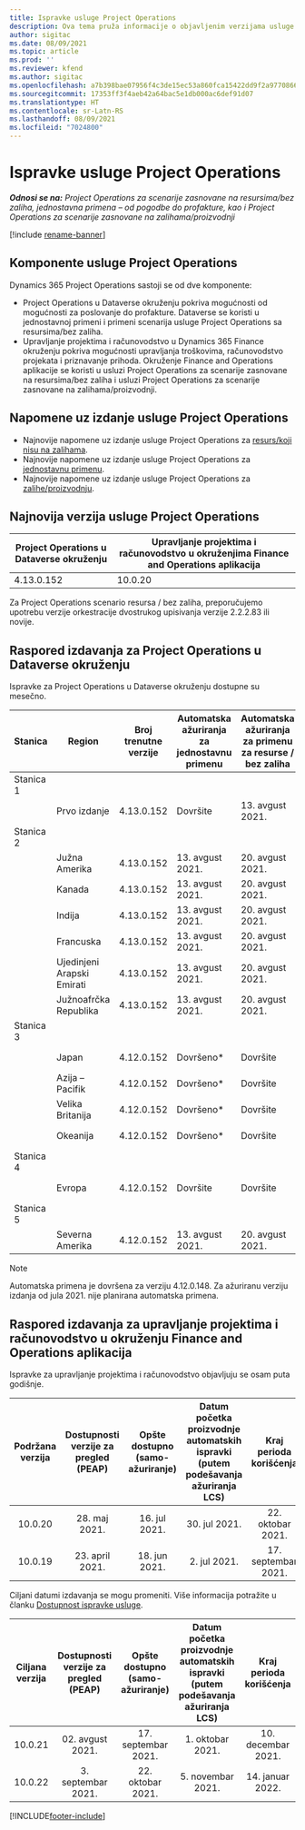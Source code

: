 ```yaml
---
title: Ispravke usluge Project Operations
description: Ova tema pruža informacije o objavljenim verzijama usluge Dynamics 365 Project Operations.
author: sigitac
ms.date: 08/09/2021
ms.topic: article
ms.prod: ''
ms.reviewer: kfend
ms.author: sigitac
ms.openlocfilehash: a7b398bae07956f4c3de15ec53a860fca15422dd9f2a977086669ebf2fcdb240
ms.sourcegitcommit: 17353ff3f4aeb42a64bac5e1db000ac6def91d07
ms.translationtype: HT
ms.contentlocale: sr-Latn-RS
ms.lasthandoff: 08/09/2021
ms.locfileid: "7024800"
---
```

# <a name="project-operations-updates"></a>Ispravke usluge Project Operations

_**Odnosi se na:** Project Operations za scenarije zasnovane na resursima/bez zaliha, jednostavna primena – od pogodbe do profakture, kao i Project Operations za scenarije zasnovane na zalihama/proizvodnji_

[!include [rename-banner](~/includes/cc-data-platform-banner.md)]

## <a name="project-operations-components"></a>Komponente usluge Project Operations

Dynamics 365 Project Operations sastoji se od dve komponente:

- Project Operations u Dataverse okruženju pokriva mogućnosti od mogućnosti za poslovanje do profakture. Dataverse se koristi u jednostavnoj primeni i primeni scenarija usluge Project Operations sa resursima/bez zaliha.
- Upravljanje projektima i računovodstvo u Dynamics 365 Finance okruženju pokriva mogućnosti upravljanja troškovima, računovodstvo projekata i priznavanje prihoda. Okruženje Finance and Operations aplikacije se koristi u usluzi Project Operations za scenarije zasnovane na resursima/bez zaliha i usluzi Project Operations za scenarije zasnovane na zalihama/proizvodnji.

## <a name="project-operations-release-notes"></a>Napomene uz izdanje usluge Project Operations
- Najnovije napomene uz izdanje usluge Project Operations za [resurs/koji nisu na zalihama](whats-new-july-2021-resource-based.md).
- Najnovije napomene uz izdanje usluge Project Operations za [jednostavnu primenu](../pro/whats-new/whats-new-july-2021-lite.md).
- Najnovije napomene uz izdanje usluge Project Operations za [zalihe/proizvodnju](../prod-pma/whats-new/whats-new-jul-2021-stocked.md).

## <a name="project-operations-latest-version"></a>Najnovija verzija usluge Project Operations

| Project Operations u Dataverse okruženju | Upravljanje projektima i računovodstvo u okruženjima Finance and Operations aplikacija | 
| --- | --- |
| 4.13.0.152 | 10.0.20 |

Za Project Operations scenario resursa / bez zaliha, preporučujemo upotrebu verzije orkestracije dvostrukog upisivanja verzije 2.2.2.83 ili novije.

## <a name="release-schedule-for-project-operations-on-dataverse-environment"></a>Raspored izdavanja za Project Operations u Dataverse okruženju

Ispravke za Project Operations u Dataverse okruženju dostupne su mesečno. 

| Stanica | Region | Broj trenutne verzije | Automatska ažuriranja za jednostavnu primenu | Automatska ažuriranja za primenu za resurse / bez zaliha | Broj sledeće verzije | Datum opšte dostupnosti sledeće verzije |
|-----------|-----------------------|-----------------|--------------------|---------------------|---------------------|---------------------|
| Stanica 1 |   &nbsp;              |    &nbsp;       | &nbsp;             |      &nbsp;         |      &nbsp;         |      &nbsp;         |
|   &nbsp;  | Prvo izdanje         |  4.13.0.152     | Dovršite           | 13. avgust 2021.     | TBD                 | 27. avgust 2021.     |
| Stanica 2 |   &nbsp;              |    &nbsp;       | &nbsp;             |      &nbsp;         |      &nbsp;         |      &nbsp;         |
|   &nbsp;  | Južna Amerika         |  4.13.0.152     | 13. avgust 2021.    | 20. avgust 2021.     | TBD                 | 27. avgust 2021.     |
|    &nbsp; | Kanada                |  4.13.0.152     | 13. avgust 2021.    | 20. avgust 2021.     | TBD                 | 27. avgust 2021.     |
|   &nbsp;  | Indija                 |  4.13.0.152     | 13. avgust 2021.    | 20. avgust 2021.     | TBD                 | 27. avgust 2021.     |
|   &nbsp;  | Francuska                |  4.13.0.152     | 13. avgust 2021.    | 20. avgust 2021.     | TBD                 | 27. avgust 2021.     |
|   &nbsp;  | Ujedinjeni Arapski Emirati  |  4.13.0.152     | 13. avgust 2021.    | 20. avgust 2021.     | TBD                 | 27. avgust 2021.     |
|   &nbsp;  | Južnoafrčka Republika          |  4.13.0.152     | 13. avgust 2021.    | 20. avgust 2021.     | TBD                 | 27. avgust 2021.     |
| Stanica 3 |      &nbsp;           |     &nbsp;      |     &nbsp;         |      &nbsp;         |      &nbsp;         |      &nbsp;         |
|   &nbsp;  | Japan                 |  4.12.0.152     | Dovršeno*          | Dovršite            | 4.13.0.152          | 13. avgust 2021.     |
|   &nbsp;  | Azija – Pacifik          |  4.12.0.152     | Dovršeno*          | Dovršite            | 4.13.0.152          | 13. avgust 2021.     |
|   &nbsp;  | Velika Britanija         |  4.12.0.152     | Dovršeno*          | Dovršite            | 4.13.0.152          | 13. avgust 2021.     |
|   &nbsp;  | Okeanija               |  4.12.0.152     | Dovršeno*          | Dovršite            | 4.13.0.152          | 13. avgust 2021.     |
| Stanica 4 |     &nbsp;            |     &nbsp;      |     &nbsp;         |      &nbsp;         |      &nbsp;         |      &nbsp;         |
|   &nbsp;  | Evropa                |  4.12.0.152     | Dovršite           | Dovršite            | 4.13.0.152          | 20. avgust 2021.     |
| Stanica 5 |     &nbsp;            |     &nbsp;      |     &nbsp;         |      &nbsp;         |      &nbsp;         |      &nbsp;         |
|   &nbsp;  | Severna Amerika         |  4.12.0.152     | 13. avgust 2021.    | 20. avgust 2021.     | 4.13.0.152          | 27. avgust 2021.     |


> [!NOTE]
> Automatska primena je dovršena za verziju 4.12.0.148. Za ažuriranu verziju izdanja od jula 2021. nije planirana automatska primena.

## <a name="release-schedule-for-project-management-and-accounting-in-the-finance-and-operations-apps-environment"></a>Raspored izdavanja za upravljanje projektima i računovodstvo u okruženju Finance and Operations aplikacija

Ispravke za upravljanje projektima i računovodstvo objavljuju se osam puta godišnje.

|          Podržana verzija          | Dostupnosti verzije za pregled (PEAP) | Opšte dostupno (samo-ažuriranje) | Datum početka proizvodnje automatskih ispravki (putem podešavanja ažuriranja LCS) |   Kraj perioda korišćenja   |
|:-------------------------:|:---------------------------:|:---------------------------------:|:--------------------------------------------------------------------:|:------------------:|
|          10.0.20          |         28. maj 2021.        |           16. jul 2021.           |                             30. jul 2021.                             |  22. oktobar 2021.  |
|          10.0.19          |        23. april 2021.       |            18. jun 2021.           |                             2. jul 2021.                             | 17. septembar 2021. |



Ciljani datumi izdavanja se mogu promeniti. Više informacija potražite u članku [Dostupnost ispravke usluge](/dynamics365/fin-ops-core/fin-ops/get-started/public-preview-releases?toc=%2fdynamics365%2ffinance%2ftoc.json).

|          Ciljana verzija          | Dostupnosti verzije za pregled (PEAP) | Opšte dostupno (samo-ažuriranje) | Datum početka proizvodnje automatskih ispravki (putem podešavanja ažuriranja LCS) |   Kraj perioda korišćenja   |
|:-------------------------:|:---------------------------:|:---------------------------------:|:--------------------------------------------------------------------:|:------------------:|
|          10.0.21          |         02. avgust 2021.     |           17. septembar 2021.      |                             1. oktobar 2021.                           |  10. decembar 2021.  |
|          10.0.22          |      3. septembar 2021.      |          22. oktobar 2021.         |                           5. novembar 2021.                           |  14. januar 2022.  |

[!INCLUDE[footer-include](../includes/footer-banner.md)]
